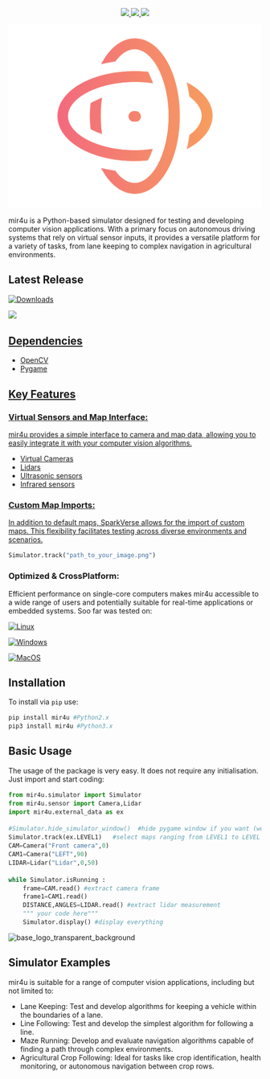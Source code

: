 <p align="center">
<a href="https://www.linkedin.com/in/adrian-ionu%C8%9B-%C8%9Bucudean-37aa59244">
    <img src="https://img.shields.io/badge/-LinkedIn-blue">
</a>
<a href="mailto:Tucudean.Adrian.Ionut@outlook.com">
    <img src="https://img.shields.io/badge/-Email-darkgreen?style=flat-square&logo=#0078D4&logoColor=black">
</a>

<a href="[https://pypi.org/user/TucuAI/](https://static.pepy.tech/personalized-badge/sparkverse?period=total&units=abbreviation&left_color=black&right_color=orange&left_text=Downloads)">
    <img src="https://img.shields.io/badge/PyPi-TucuAI-blueviolet">
</a>

<br/> 



</p>

![base_logo_transparent_background](/assets/customcolor_icon_transparent_background.png)

mir4u is a Python-based simulator designed for testing and developing computer vision applications. With a primary focus on autonomous driving systems that rely on virtual sensor inputs, it provides a versatile platform for a variety of tasks, from lane keeping to complex navigation in agricultural environments.

## Latest Release

<p align="center">
    
[![Downloads](http://pepy.tech/badge/sparkverse)](http://pepy.tech/project/sparkverse)
    
<a href="https://github.com/Amporu/SparkVerse/releases">
    <img src="https://img.shields.io/badge/0%20.%200-.%203-blueviolet">
 
<br/> 
    
</p>
    
## Dependencies
  * OpenCV
  * Pygame

## Key Features

### Virtual Sensors and Map Interface: 
  mir4u provides a simple interface to camera and map data, allowing you to easily integrate it with your computer vision algorithms.
  * Virtual Cameras
  * Lidars
  * Ultrasonic sensors
  * Infrared sensors
### Custom Map Imports: 
In addition to default maps, SparkVerse allows for the import of custom maps. This flexibility facilitates testing across diverse environments and scenarios.
```python
Simulator.track("path_to_your_image.png")
```
### Optimized & CrossPlatform: 
Efficient performance on single-core computers makes mir4u accessible to a wide range of users and potentially suitable for real-time applications or embedded systems.
Soo far was tested on:

[![Linux](https://img.shields.io/badge/linux-black?style=for-the-badge&logo=Linux)](https://github.com/Amporu)
    
[![Windows](https://img.shields.io/badge/Windows-black?style=for-the-badge&logo=Windows)](https://github.com/Amporu)
    
[![MacOS](https://img.shields.io/badge/MacOS-black?style=for-the-badge&logo=MacOS)](https://github.com/Amporu)

## Installation
To install via `pip` use:
```sh
pip install mir4u #Python2.x
pip3 install mir4u #Python3.x
```
## Basic Usage
The usage of the package is very easy. It does not require any initialisation. Just import and start coding:
```python
from mir4u.simulator import Simulator
from mir4u.sensor import Camera,Lidar
import mir4u.external_data as ex

#Simulator.hide_simulator_window()  #hide pygame window if you want (works only on Linux and MacOS
Simulator.track(ex.LEVEL1)   #select maps ranging from LEVEL1 to LEVEL 7 or input path
CAM=Camera("Front camera",0)
CAM1=Camera("LEFT",90)
LIDAR=Lidar("Lidar",0,50)

while Simulator.isRunning :
    frame=CAM.read() #extract camera frame
    frame1=CAM1.read()
    DISTANCE,ANGLES=LIDAR.read() #extract lidar measurement
    """ your code here"""
    Simulator.display() #display everything
```



![base_logo_transparent_background](/assets/demo.gif)

## Simulator Examples
mir4u is suitable for a range of computer vision applications, including but not limited to:

   * Lane Keeping: 
     Test and develop algorithms for keeping a vehicle within the boundaries of a lane.
   * Line Following:
     Test and develop the simplest algorithm for following a line.
   * Maze Running: 
     Develop and evaluate navigation algorithms capable of finding a path through complex environments.
   * Agricultural Crop Following: 
   Ideal for tasks like crop identification, health monitoring, or autonomous navigation between crop rows.
